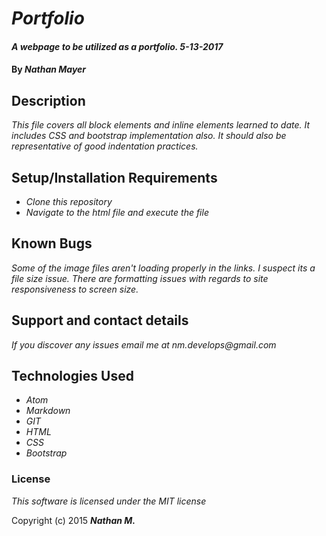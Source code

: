 # _Portfolio_

#### _A webpage to be utilized as a portfolio. 5-13-2017_

#### By _**Nathan Mayer**_

## Description

_This file covers all block elements and inline elements learned to date. It includes CSS and bootstrap implementation also. It should also be representative of good indentation practices._

## Setup/Installation Requirements

* _Clone this repository_
* _Navigate to the html file and execute the file_

## Known Bugs

_Some of the image files aren't loading properly in the links.  I suspect its a file size issue._
_There are formatting issues with regards to site responsiveness to screen size._

## Support and contact details

_If you discover any issues email me at nm.develops@gmail.com_

## Technologies Used

* _Atom_
* _Markdown_
* _GIT_
* _HTML_
* _CSS_
* _Bootstrap_

### License

*This software is licensed under the MIT license*

Copyright (c) 2015 **_Nathan M._**
